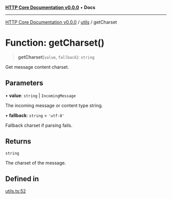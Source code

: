 [**HTTP Core Documentation v0.0.0**](../../README.md) • **Docs**

***

[HTTP Core Documentation v0.0.0](../../modules.md) / [utils](../README.md) / getCharset

# Function: getCharset()

> **getCharset**(`value`, `fallback`): `string`

Get message content charset.

## Parameters

• **value**: `string` \| `IncomingMessage`

The incoming message or content type string.

• **fallback**: `string` = `'utf-8'`

Fallback charset if parsing fails.

## Returns

`string`

The charset of the message.

## Defined in

[utils.ts:52](https://github.com/stonemjs/http-core/blob/6c1adf9f449733e34ff7f08818342bd019b968a7/src/utils.ts#L52)
